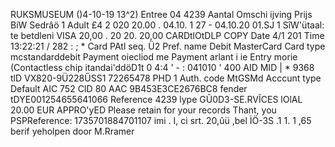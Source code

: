 RUKSMUSEUM ()4-10-19 13^2) Entree 04 4239 Aantal Omschi ijving Prijs BiW Sedrâö 1 Adult £4 2 020 20.00 . 04.10. 1 27 - 04.10.20 01.SJ 1 SîW'ütaal: te betdleni VISA 20,00 . 20 20. 20,00 CARDtlOtDLP COPY Date 4/1 201 Time 13:22:21 / 282 : ; * Card PAtl seq. Ü2 Pref. name Debit MasterCard Card type mcstandarddebit Payment oiecliod me Payment arlant i ie Entry morie (Contactless chip itandai'ddöD1t 0 4:4 ' - : 041010 ' 400 AID MID | * 9368 tlD VX820-9Ü228ŰSS1 72265478 PHD 1 Auth. code MtGSMd Acccunt type Default AIC 752 CID 80 AAC 9B453E3CE2676BC8 fender tDYE001254655641066 Reference 4239 lype GŨ0D3-SE.RVĨCES lOlAL 20.00 EUR APPRO'yED Please retain for your records Thant, you PSPReference: 1735701884701107 imi . I, ci srt. 20,ûü ,bel İÖ-3S .1 1. 1 ,65 berif yeholpen door M.Rramer